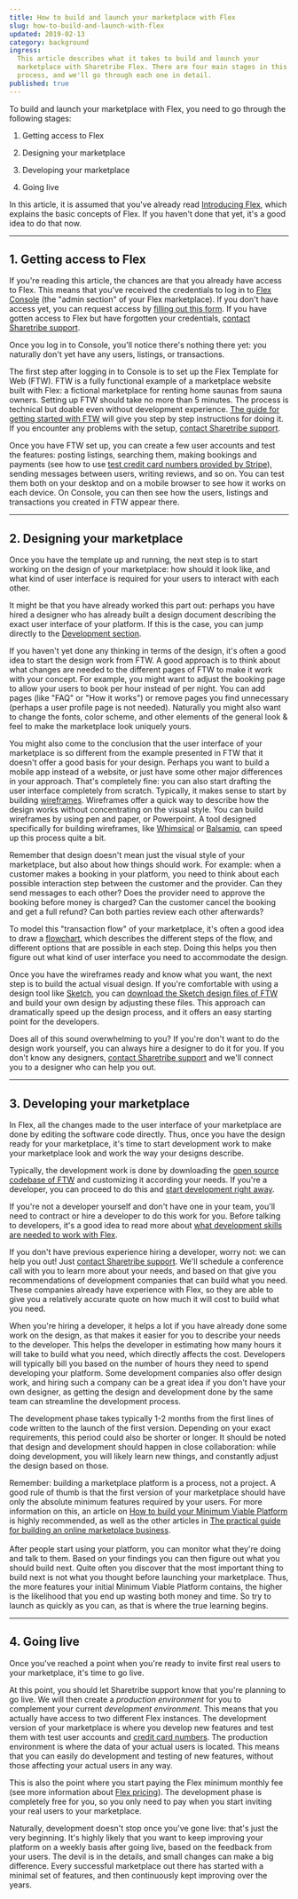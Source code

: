 ```yaml
---
title: How to build and launch your marketplace with Flex
slug: how-to-build-and-launch-with-flex
updated: 2019-02-13
category: background
ingress:
  This article describes what it takes to build and launch your
  marketplace with Sharetribe Flex. There are four main stages in this
  process, and we'll go through each one in detail.
published: true
---
```


To build and launch your marketplace with Flex, you need to go through
the following stages:

1. Getting access to Flex

2. Designing your marketplace

3. Developing your marketplace

4. Going live

In this article, it is assumed that you've already read
[Introducing Flex](/background/introducing-flex/), which explains the
basic concepts of Flex. If you haven't done that yet, it's a good idea
to do that now.

---

## 1. Getting access to Flex

If you're reading this article, the chances are that you already have
access to Flex. This means that you've received the credentials to log
in to [Flex Console](https://flex-console.sharetribe.com) (the "admin
section" of your Flex marketplace). If you don't have access yet, you
can request access by
[filling out this form](https://sharetribe.typeform.com/to/BI9M4O). If
you have gotten access to Flex but have forgotten your credentials,
[contact Sharetribe support](mailto:flex-support@sharetribe.com).

Once you log in to Console, you'll notice there's nothing there yet: you
naturally don't yet have any users, listings, or transactions.

The first step after logging in to Console is to set up the Flex
Template for Web (FTW). FTW is a fully functional example of a
marketplace website built with Flex: a fictional marketplace for renting
home saunas from sauna owners. Setting up FTW should take no more than 5
minutes. The process is technical but doable even without development
experience.
[The guide for getting started with FTW](/tutorials/getting-started-with-ftw/)
will give you step by step instructions for doing it. If you encounter
any problems with the setup,
[contact Sharetribe support](mailto:flex-support@sharetribe.com).

Once you have FTW set up, you can create a few user accounts and test
the features: posting listings, searching them, making bookings and
payments (see how to use
[test credit card numbers provided by Stripe](/guides/how-to-set-up-and-use-stripe/#6-test-the-stripe-account-in-flex-template-for-web)),
sending messages between users, writing reviews, and so on. You can test
them both on your desktop and on a mobile browser to see how it works on
each device. On Console, you can then see how the users, listings and
transactions you created in FTW appear there.

---

## 2. Designing your marketplace

Once you have the template up and running, the next step is to start
working on the design of your marketplace: how should it look like, and
what kind of user interface is required for your users to interact with
each other.

It might be that you have already worked this part out: perhaps you have
hired a designer who has already built a design document describing the
exact user interface of your platform. If this is the case, you can jump
directly to the [Development section](#3-developing-your-marketplace).

If you haven't yet done any thinking in terms of the design, it's often
a good idea to start the design work from FTW. A good approach is to
think about what changes are needed to the different pages of FTW to
make it work with your concept. For example, you might want to adjust
the booking page to allow your users to book per hour instead of per
night. You can add pages (like "FAQ" or "How it works") or remove pages
you find unnecessary (perhaps a user profile page is not needed).
Naturally you might also want to change the fonts, color scheme, and
other elements of the general look & feel to make the marketplace look
uniquely yours.

You might also come to the conclusion that the user interface of your
marketplace is so different from the example presented in FTW that it
doesn't offer a good basis for your design. Perhaps you want to build a
mobile app instead of a website, or just have some other major
differences in your approach. That's completely fine: you can also start
drafting the user interface completely from scratch. Typically, it makes
sense to start by building
[wireframes](https://en.wikipedia.org/wiki/Website_wireframe).
Wireframes offer a quick way to describe how the design works without
concentrating on the visual style. You can build wireframes by using pen
and paper, or Powerpoint. A tool designed specifically for building
wireframes, like [Whimsical](https://whimsical.co/) or
[Balsamiq](https://balsamiq.com/), can speed up this process quite a
bit.

Remember that design doesn't mean just the visual style of your
marketplace, but also about how things should work. For example: when a
customer makes a booking in your platform, you need to think about each
possible interaction step between the customer and the provider. Can
they send messages to each other? Does the provider need to approve the
booking before money is charged? Can the customer cancel the booking and
get a full refund? Can both parties review each other afterwards?

To model this "transaction flow" of your marketplace, it's often a good
idea to draw a [flowchart](https://en.wikipedia.org/wiki/Flowchart),
which describes the different steps of the flow, and different options
that are possible in each step. Doing this helps you then figure out
what kind of user interface you need to accommodate the design.

Once you have the wireframes ready and know what you want, the next step
is to build the actual visual design. If you're comfortable with using a
design tool like [Sketch](https://www.sketchapp.com/), you can
[download the Sketch design files of FTW](https://drive.google.com/drive/folders/171T-lYUGJURrAF5qCtTZ0298WPhhG0SG)
and build your own design by adjusting these files. This approach can
dramatically speed up the design process, and it offers an easy starting
point for the developers.

Does all of this sound overwhelming to you? If you're don't want to do
the design work yourself, you can always hire a designer to do it for
you. If you don't know any designers,
[contact Sharetribe support](mailto:flex-support@sharetribe.com) and
we'll connect you to a designer who can help you out.

---

## 3. Developing your marketplace

In Flex, all the changes made to the user interface of your marketplace
are done by editing the software code directly. Thus, once you have the
design ready for your marketplace, it's time to start development work
to make your marketplace look and work the way your designs describe.

Typically, the development work is done by downloading the
[open source codebase of FTW](https://github.com/sharetribe/flex-template-web)
and customizing it according your needs. If you're a developer, you can
proceed to do this and
[start development right away](/guides/how-to-customize-ftw/).

If you're not a developer yourself and don't have one in your team,
you'll need to contract or hire a developer to do this work for you.
Before talking to developers, it's a good idea to read more about
[what development skills are needed to work with Flex](/background/development-skills/).

If you don't have previous experience hiring a developer, worry not: we
can help you out! Just
[contact Sharetribe support](mailto:flex-support@sharetribe.com). We'll
schedule a conference call with you to learn more about your needs, and
based on that give you recommendations of development companies that can
build what you need. These companies already have experience with Flex,
so they are able to give you a relatively accurate quote on how much it
will cost to build what you need.

When you're hiring a developer, it helps a lot if you have already done
some work on the design, as that makes it easier for you to describe
your needs to the developer. This helps the developer in estimating how
many hours it will take to build what you need, which directly affects
the cost. Developers will typically bill you based on the number of
hours they need to spend developing your platform. Some development
companies also offer design work, and hiring such a company can be a
great idea if you don't have your own designer, as getting the design
and development done by the same team can streamline the development
process.

The development phase takes typically 1-2 months from the first lines of
code written to the launch of the first version. Depending on your exact
requirements, this period could also be shorter or longer. It should be
noted that design and development should happen in close collaboration:
while doing development, you will likely learn new things, and
constantly adjust the design based on those.

Remember: building a marketplace platform is a process, not a project. A
good rule of thumb is that the first version of your marketplace should
have only the absolute minimum features required by your users. For more
information on this, an article on
[How to build your Minimum Viable Platform](https://www.sharetribe.com/academy/how-to-build-a-minimum-viable-platform/)
is highly recommended, as well as the other articles in
[The practical guide for building an online marketplace business](https://www.sharetribe.com/academy/guide/).
\
 \
After people start using your platform, you can monitor what they're doing
and talk to them. Based on your findings you can then figure out what you
should build next. Quite often you discover that the most important thing
to build next is not what you thought before launching your marketplace.
Thus, the more features your initial Minimum Viable Platform contains, the
higher is the likelihood that you end up wasting both money and time. So
try to launch as quickly as you can, as that is where the true learning begins.

---

## 4. Going live

Once you've reached a point when you're ready to invite first real users
to your marketplace, it's time to go live.

At this point, you should let Sharetribe support know that you're
planning to go live. We will then create a _production environment_ for
you to complement your current _development environment_. This means
that you actually have access to two different Flex instances. The
development version of your marketplace is where you develop new
features and test them with test user accounts and
[credit card numbers](/guides/how-to-set-up-and-use-stripe/). The
production environment is where the data of your actual users is
located. This means that you can easily do development and testing of
new features, without those affecting your actual users in any way.

This is also the point where you start paying the Flex minimum monthly
fee (see more information about
[Flex pricing](https://www.sharetribe.com/flex/#pricing)). The
development phase is completely free for you, so you only need to pay
when you start inviting your real users to your marketplace.

Naturally, development doesn't stop once you've gone live: that's just
the very beginning. It's highly likely that you want to keep improving
your platform on a weekly basis after going live, based on the feedback
from your users. The devil is in the details, and small changes can make
a big difference. Every successful marketplace out there has started
with a minimal set of features, and then continuously kept improving
over the years.

<!-- Docs to Markdown version 1.0β15 -->
